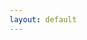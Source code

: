 ```yaml
---
layout: default
---
```


<!doctype html>
<html lang="en">
<head>
    <meta charset="utf-8">
    <title>Markdown Slideshow</title>
    <meta name="description" content="A slideshow created with reveal.js and Markdown.">
    <meta name="author" content="Your Name">
    <link rel="stylesheet" href="https://cdn.jsdelivr.net/npm/reveal.js/dist/reveal.css">
    <link rel="stylesheet" href="https://cdn.jsdelivr.net/npm/reveal.js/dist/theme/white.css" id="theme">
    <link rel="stylesheet" href="css/custom.css">
</head>
<body>
    <div class="reveal">
        <div class="slides">
            <section data-markdown="slides/01-slide.md" data-separator="^---$" data-separator-vertical="^--$" data-separator-notes="^Note:"></section>
        </div>
    </div>
    <script src="https://cdn.jsdelivr.net/npm/reveal.js/dist/reveal.js"></script>
    <script src="https://cdn.jsdelivr.net/npm/reveal.js/plugin/markdown/markdown.js"></script>
    <script>
        Reveal.initialize({
            plugins: [ RevealMarkdown ]
        });
    </script>
</body>
</html>
